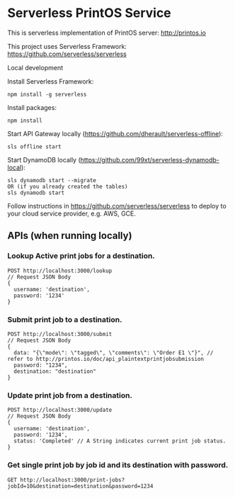 # Serverless PrintOS Service 

This is serverless implementation of PrintOS server: http://printos.io

This project uses Serverless Framework: https://github.com/serverless/serverless

Local development


Install Serverless Framework:
```
npm install -g serverless
```

Install packages: 
```
npm install
```

Start API Gateway locally (https://github.com/dherault/serverless-offline):
```
sls offline start
```

Start DynamoDB locally (https://github.com/99xt/serverless-dynamodb-local):
```
sls dynamodb start --migrate
OR (if you already created the tables)
sls dynamodb start
```
Follow instructions in https://github.com/serverless/serverless to deploy to your cloud service provider, e.g. AWS, GCE.

## APIs (when running locally)
### Lookup Active print jobs for a destination.
```
POST http://localhost:3000/lookup
// Request JSON Body
{
  username: 'destination',
  password: '1234'
}
```
### Submit print job to a destination.
```
POST http://localhost:3000/submit
// Request JSON Body
{
  data: "{\"mode\": \"tagged\", \"comments\": \"Order E1 \"}", // refer to http://printos.io/doc/api_plaintextprintjobsubmission
  password: "1234",
  destination: "destination"
}
```
### Update print job from a destination.
```
POST http://localhost:3000/update
// Request JSON Body
{
  username: 'destination',
  password: '1234',
  status: 'Completed' // A String indicates current print job status.
}
```
### Get single print job by job id and its destination with password.
```
GET http://localhost:3000/print-jobs?jobId=10&destination=destination&password=1234
```
